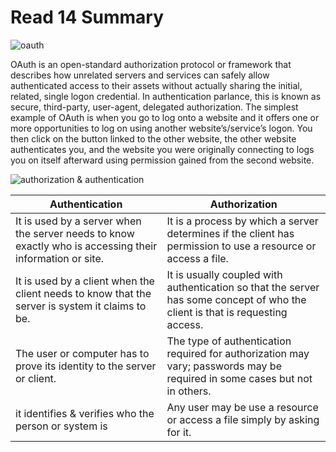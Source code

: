 # Read 14 Summary

![oauth](https://a.slack-edge.com/fbd3c/img/api/articles/oauth_scopes_tutorial/slack_oauth_flow_diagram.png)

OAuth is an open-standard authorization protocol or framework that describes how unrelated servers and services can safely allow authenticated access to their assets without actually sharing the initial, related, single logon credential. In authentication parlance, this is known as secure, third-party, user-agent, delegated authorization. The simplest example of OAuth is when you go to log onto a website and it offers one or more opportunities to log on using another website’s/service’s logon. You then click on the button linked to the other website, the other website authenticates you, and the website you were originally connecting to logs you on itself afterward using permission gained from the second website.

![authorization & authentication](https://miro.medium.com/max/413/0*nrG185aDIksAga3W.jpg)

| Authentication  | Authorization  |
|---|---|
| It is used by a server when the server needs to know exactly who is accessing their information or site. | It is a process by which a server determines if the client has permission to use a resource or access a file. |
| It is used by a client when the client needs to know that the server is system it claims to be.| It is usually coupled with authentication so that the server has some concept of who the client is that is requesting access. |
| The user or computer has to prove its identity to the server or client.| The type of authentication required for authorization may vary; passwords may be required in some cases but not in others. |
| it identifies & verifies who the person or system is | Any user may be use a resource or access a file simply by asking for it. |